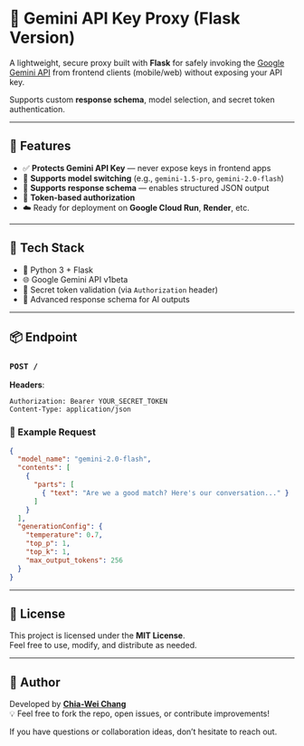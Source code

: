 # 🔐 Gemini API Key Proxy (Flask Version)

A lightweight, secure proxy built with **Flask** for safely invoking the [Google Gemini API](https://ai.google.dev/) from frontend clients (mobile/web) without exposing your API key.

Supports custom **response schema**, model selection, and secret token authentication.

---

## 🚀 Features

- ✅ **Protects Gemini API Key** — never expose keys in frontend apps  
- 🔄 **Supports model switching** (e.g., `gemini-1.5-pro`, `gemini-2.0-flash`)  
- 🧩 **Supports response schema** — enables structured JSON output  
- 🔐 **Token-based authorization**  
- ☁️ Ready for deployment on **Google Cloud Run**, **Render**, etc.

---

## 🔧 Tech Stack

- 🧪 Python 3 + Flask
- 🌐 Google Gemini API v1beta
- 🔐 Secret token validation (via `Authorization` header)
- 🧠 Advanced response schema for AI outputs

---
## 📦 Endpoint

### `POST /`  
**Headers**:
```http
Authorization: Bearer YOUR_SECRET_TOKEN
Content-Type: application/json
```

### 📝 Example Request

```json
{
  "model_name": "gemini-2.0-flash",
  "contents": [
    {
      "parts": [
        { "text": "Are we a good match? Here's our conversation..." }
      ]
    }
  ],
  "generationConfig": {
    "temperature": 0.7,
    "top_p": 1,
    "top_k": 1,
    "max_output_tokens": 256
  }
}
```

---

## 📄 License

This project is licensed under the **MIT License**.  
Feel free to use, modify, and distribute as needed.

---

## 🙋 Author

Developed by **[Chia-Wei Chang](https://github.com/changch223)**  
💡 Feel free to fork the repo, open issues, or contribute improvements!

If you have questions or collaboration ideas, don’t hesitate to reach out.

